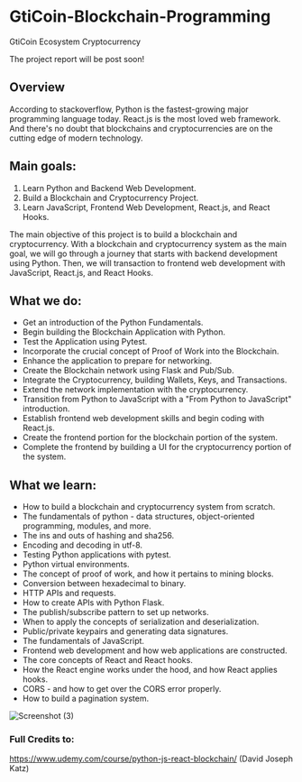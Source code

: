 # GtiCoin-Blockchain-Programming
 GtiCoin Ecosystem Cryptocurrency
 
 The project report will be post soon!

## Overview
According to stackoverflow, Python is the fastest-growing major programming language today. React.js is the most loved web framework. And there's no doubt that blockchains and cryptocurrencies are on the cutting edge of modern technology.

## Main goals:
1. Learn Python and Backend Web Development.
2. Build a Blockchain and Cryptocurrency Project.
3. Learn JavaScript, Frontend Web Development, React.js, and React Hooks.

The main objective of this project is to build a blockchain and cryptocurrency. With a blockchain and cryptocurrency system as the main goal, we will go through a journey that starts with backend development using Python. Then, we will transaction to frontend web development with JavaScript, React.js, and React Hooks.

## What we do:
- Get an introduction of the Python Fundamentals.
- Begin building the Blockchain Application with Python.
- Test the Application using Pytest.
- Incorporate the crucial concept of Proof of Work into the Blockchain.
- Enhance the application to prepare for networking.
- Create the Blockchain network using Flask and Pub/Sub.
- Integrate the Cryptocurrency, building Wallets, Keys, and Transactions.
- Extend the network implementation with the cryptocurrency.
- Transition from Python to JavaScript with a "From Python to JavaScript" introduction.
- Establish frontend web development skills and begin coding with React.js.
- Create the frontend portion for the blockchain portion of the system.
- Complete the frontend by building a UI for the cryptocurrency portion of the system.

## What we learn:
- How to build a blockchain and cryptocurrency system from scratch.
- The fundamentals of python - data structures, object-oriented programming, modules, and more.
- The ins and outs of hashing and sha256.
- Encoding and decoding in utf-8.
- Testing Python applications with pytest.
- Python virtual environments.
- The concept of proof of work, and how it pertains to mining blocks.
- Conversion between hexadecimal to binary.
- HTTP APIs and requests.
- How to create APIs with Python Flask.
- The publish/subscribe pattern to set up networks.
- When to apply the concepts of serialization and deserialization.
- Public/private keypairs and generating data signatures.
- The fundamentals of JavaScript.
- Frontend web development and how web applications are constructed.
- The core concepts of React and React hooks.
- How the React engine works under the hood, and how React applies hooks.
- CORS - and how to get over the CORS error properly.
- How to build a pagination system.

![Screenshot (3)](https://user-images.githubusercontent.com/51859550/131114254-e852a3c8-69e8-44d8-9877-f44a3ab74209.png)

### Full Credits to:
https://www.udemy.com/course/python-js-react-blockchain/ (David Joseph Katz)

